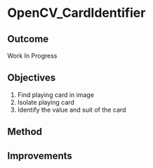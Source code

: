 # OpenCV_CardIdentifier 

## Outcome
Work In Progress
## Objectives
1) Find playing card in image
2) Isolate playing card
3) Identify the value and suit of the card
## Method

## Improvements
